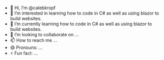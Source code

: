 - 👋 Hi, I’m @calebkropf
- 👀 I’m interested in learning how to code in C# as well as using blazor to build websites.
- 🌱 I’m currently learning how to code in C# as well as using blazor to build websites.
- 💞️ I’m looking to collaborate on ...
- 📫 How to reach me ...
- 😄 Pronouns: ...
- ⚡ Fun fact: ...

<!---
calebkropf/calebkropf is a ✨ special ✨ repository because its `README.md` (this file) appears on your GitHub profile.
You can click the Preview link to take a look at your changes.
--->
